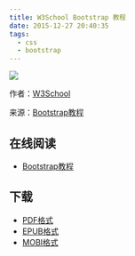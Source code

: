 ```yaml
---
title: W3School Bootstrap 教程
date: 2015-12-27 20:40:35
tags:
  - css
  - bootstrap
---
```


![](https://ek8whxe.cloudimg.io/s/width/226/https://www.gitbook.com/cover/book/wizardforcel/w3school-bootstrap.jpg?build=1450439348266&v=12.0.2)

作者：[W3School](http://www.w3cschool.cc)

来源：[Bootstrap教程](http://www.w3cschool.cc/bootstrap/bootstrap-tutorial.html)

<!--more-->

## 在线阅读 ##

* [Bootstrap教程](https://www.gitbook.com/book/wizardforcel/w3school-bootstrap/details)

## 下载 ##

* [PDF格式](https://www.gitbook.com/download/pdf/book/wizardforcel/w3school-bootstrap)
* [EPUB格式](https://www.gitbook.com/download/epub/book/wizardforcel/w3school-bootstrap)
* [MOBI格式](https://www.gitbook.com/download/mobi/book/wizardforcel/w3school-bootstrap)